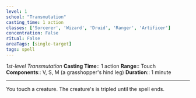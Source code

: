```yaml
---
level: 1
school: "Transmutation"
casting_time: 1 action
classes: ['Sorcerer', 'Wizard', 'Druid', 'Ranger', 'Artificer']
concentration: False
ritual: False
areaTags: [single-target]
tags: spell
---
```


_1st-level Transmutation_
**Casting Time**:: 1 action
**Range**:: Touch
**Components**:: V, S, M (a grasshopper's hind leg)
**Duration**:: 1 minute

---

You touch a creature. The creature's  is tripled until the spell ends.



